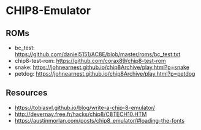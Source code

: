 # CHIP8-Emulator

## ROMs

- bc_test: https://github.com/daniel5151/AC8E/blob/master/roms/bc_test.txt
- chip8-test-rom: https://github.com/corax89/chip8-test-rom
- snake: https://johnearnest.github.io/chip8Archive/play.html?p=snake
- petdog: https://johnearnest.github.io/chip8Archive/play.html?p=petdog

## Resources

- https://tobiasvl.github.io/blog/write-a-chip-8-emulator/
- http://devernay.free.fr/hacks/chip8/C8TECH10.HTM
- https://austinmorlan.com/posts/chip8_emulator/#loading-the-fonts
